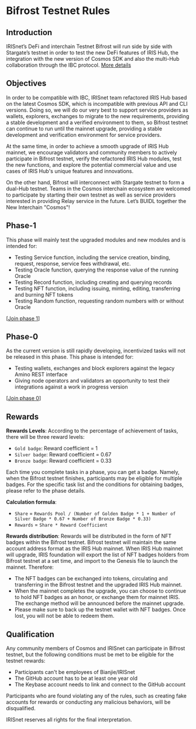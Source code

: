 # Bifrost Testnet Rules

## Introduction

IRISnet’s DeFi and interchain Testnet Bifrost will run side by side with Stargate’s testnet in order to test the new DeFi features of IRIS Hub, the integration with the new version of Cosmos SDK and also the multi-Hub collaboration through the IBC protocol. [More details](https://medium.com/irisnet-blog/bifr%C3%B6st-irisnets-bridge-to-a-new-era-af32960dd88e)

## Objectives

In order to be compatible with IBC, IRISnet team refactored IRIS Hub based on the latest Cosmos SDK, which is incompatible with previous API and CLI versions. Doing so, we will do our very best to support service providers as wallets, explorers, exchanges to migrate to the new requirements, providing a stable development and a verified environment to them, so Bifrost testnet can continue to run until the mainnet upgrade, providing a stable development and verification environment for service providers.

At the same time, in order to achieve a smooth upgrade of IRIS Hub mainnet, we encourage validators and community members to actively participate in Bifrost testnet, verify the refactored IRIS Hub modules, test the new functions, and explore the potential commercial value and use cases of IRIS Hub's unique features and innovations.

On the other hand, Bifrost will interconnect with Stargate testnet to form a dual-Hub testnet. Teams in the Cosmos interchain ecosystem are welcomed to participate by starting their own testnet as well as service providers interested in providing Relay service in the future. Let’s BUIDL together the New Interchain "Cosmos"!

## Phase-1

This phase will mainly test the upgraded modules and new modules and is intended for:

- Testing Service function, including the service creation, binding, request, response, service fees withdrawal, etc.
- Testing Oracle function, querying the response value of the running Oracle
- Testing Record function, including creating and querying records
- Testing NFT function, including issuing, minting, editing, transferring and burning NFT tokens
- Testing Random function, requesting random numbers with or without Oracle

[[Join phase 1](phase-1/README.md)]

## Phase-0

As the current version is still rapidly developing, incentivized tasks will not be released in this phase.
This phase is intended for:

- Testing wallets, exchanges and block explorers against the legacy Amino REST interface
- Giving node operators and validators an opportunity to test their integrations against a work in progress version

[[Join phase 0](phase-0/README.md)]

## Rewards

**Rewards Levels**:
According to the percentage of achievement of tasks, there will be three reward levels:

- `Gold badge`: Reward coefficient = 1
- `Silver badge`: Reward coefficient = 0.67
- `Bronze badge`: Reward coefficient = 0.33

Each time you complete tasks in a phase, you can get a badge. Namely, when the Bifrost testnet finishes, participants may be eligible for multiple badges. For the specific task list and the conditions for obtaining badges, please refer to the phase details.

**Calculation formula**:

- `Share` = `Rewards Pool / (Number of Golden Badge * 1 + Number of Silver Badge * 0.67 + Number of Bronze Badge * 0.33)`
- `Rewards` = `Share * Reward Coefficient`

**Rewards distribution**:
Rewards will be distributed in the form of NFT badges within the Bifrost testnet. Bifrost testnet will maintain the same account address format as the IRIS Hub mainnet. When IRIS Hub mainnet will upgrade, IRIS foundation will export the list of NFT badges holders from Bifrost testnet at a set time, and import to the Genesis file to launch the mainnet. Therefore:

- The NFT badges can be exchanged into tokens, circulating and transferring in the Bifrost testnet and the upgraded IRIS Hub mainnet.
- When the mainnet completes the upgrade, you can choose to continue to hold NFT badges as an honor, or exchange them for mainnet IRIS. The exchange method will be announced before the mainnet upgrade.
- Please make sure to back up the testnet wallet with NFT badges. Once lost, you will not be able to redeem them.

## Qualification

Any community members of Cosmos and IRISnet can participate in Bifrost testnet, but the following conditions must be met to be eligible for the testnet rewards:

- Participants can't be employees of Bianjie/IRISnet
- The GitHub account has to be at least one year old
- The Keybase account needs to link and connect to the GitHub account

Participants who are found violating any of the rules, such as creating fake accounts for rewards or conducting any malicious behaviors, will be disqualified.

IRISnet reserves all rights for the final interpretation.
